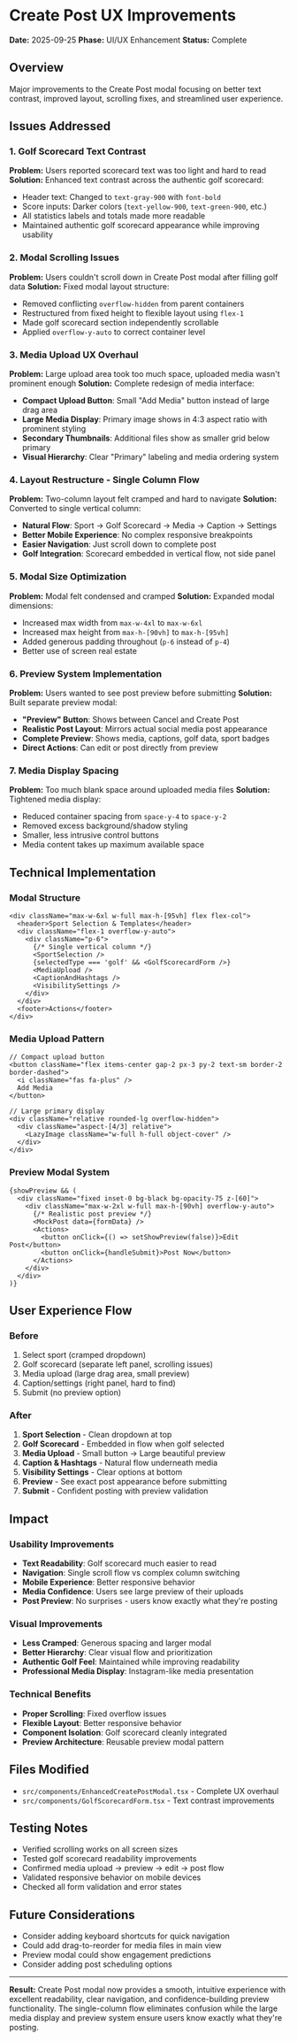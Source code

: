 # Create Post UX Improvements

**Date:** 2025-09-25
**Phase:** UI/UX Enhancement
**Status:** Complete

## Overview

Major improvements to the Create Post modal focusing on better text contrast, improved layout, scrolling fixes, and streamlined user experience.

## Issues Addressed

### 1. Golf Scorecard Text Contrast
**Problem:** Users reported scorecard text was too light and hard to read
**Solution:** Enhanced text contrast across the authentic golf scorecard:
- Header text: Changed to `text-gray-900` with `font-bold`
- Score inputs: Darker colors (`text-yellow-900`, `text-green-900`, etc.)
- All statistics labels and totals made more readable
- Maintained authentic golf scorecard appearance while improving usability

### 2. Modal Scrolling Issues
**Problem:** Users couldn't scroll down in Create Post modal after filling golf data
**Solution:** Fixed modal layout structure:
- Removed conflicting `overflow-hidden` from parent containers
- Restructured from fixed height to flexible layout using `flex-1`
- Made golf scorecard section independently scrollable
- Applied `overflow-y-auto` to correct container level

### 3. Media Upload UX Overhaul
**Problem:** Large upload area took too much space, uploaded media wasn't prominent enough
**Solution:** Complete redesign of media interface:
- **Compact Upload Button**: Small "Add Media" button instead of large drag area
- **Large Media Display**: Primary image shows in 4:3 aspect ratio with prominent styling
- **Secondary Thumbnails**: Additional files show as smaller grid below primary
- **Visual Hierarchy**: Clear "Primary" labeling and media ordering system

### 4. Layout Restructure - Single Column Flow
**Problem:** Two-column layout felt cramped and hard to navigate
**Solution:** Converted to single vertical column:
- **Natural Flow**: Sport → Golf Scorecard → Media → Caption → Settings
- **Better Mobile Experience**: No complex responsive breakpoints
- **Easier Navigation**: Just scroll down to complete post
- **Golf Integration**: Scorecard embedded in vertical flow, not side panel

### 5. Modal Size Optimization
**Problem:** Modal felt condensed and cramped
**Solution:** Expanded modal dimensions:
- Increased max width from `max-w-4xl` to `max-w-6xl`
- Increased max height from `max-h-[90vh]` to `max-h-[95vh]`
- Added generous padding throughout (`p-6` instead of `p-4`)
- Better use of screen real estate

### 6. Preview System Implementation
**Problem:** Users wanted to see post preview before submitting
**Solution:** Built separate preview modal:
- **"Preview" Button**: Shows between Cancel and Create Post
- **Realistic Post Layout**: Mirrors actual social media post appearance
- **Complete Preview**: Shows media, captions, golf data, sport badges
- **Direct Actions**: Can edit or post directly from preview

### 7. Media Display Spacing
**Problem:** Too much blank space around uploaded media files
**Solution:** Tightened media display:
- Reduced container spacing from `space-y-4` to `space-y-2`
- Removed excess background/shadow styling
- Smaller, less intrusive control buttons
- Media content takes up maximum available space

## Technical Implementation

### Modal Structure
```tsx
<div className="max-w-6xl w-full max-h-[95vh] flex flex-col">
  <header>Sport Selection & Templates</header>
  <div className="flex-1 overflow-y-auto">
    <div className="p-6">
      {/* Single vertical column */}
      <SportSelection />
      {selectedType === 'golf' && <GolfScorecardForm />}
      <MediaUpload />
      <CaptionAndHashtags />
      <VisibilitySettings />
    </div>
  </div>
  <footer>Actions</footer>
</div>
```

### Media Upload Pattern
```tsx
// Compact upload button
<button className="flex items-center gap-2 px-3 py-2 text-sm border-2 border-dashed">
  <i className="fas fa-plus" />
  Add Media
</button>

// Large primary display
<div className="relative rounded-lg overflow-hidden">
  <div className="aspect-[4/3] relative">
    <LazyImage className="w-full h-full object-cover" />
  </div>
</div>
```

### Preview Modal System
```tsx
{showPreview && (
  <div className="fixed inset-0 bg-black bg-opacity-75 z-[60]">
    <div className="max-w-2xl w-full max-h-[90vh] overflow-y-auto">
      {/* Realistic post preview */}
      <MockPost data={formData} />
      <Actions>
        <button onClick={() => setShowPreview(false)}>Edit Post</button>
        <button onClick={handleSubmit}>Post Now</button>
      </Actions>
    </div>
  </div>
)}
```

## User Experience Flow

### Before
1. Select sport (cramped dropdown)
2. Golf scorecard (separate left panel, scrolling issues)
3. Media upload (large drag area, small preview)
4. Caption/settings (right panel, hard to find)
5. Submit (no preview option)

### After
1. **Sport Selection** - Clean dropdown at top
2. **Golf Scorecard** - Embedded in flow when golf selected
3. **Media Upload** - Small button → Large beautiful preview
4. **Caption & Hashtags** - Natural flow underneath media
5. **Visibility Settings** - Clear options at bottom
6. **Preview** - See exact post appearance before submitting
7. **Submit** - Confident posting with preview validation

## Impact

### Usability Improvements
- **Text Readability**: Golf scorecard much easier to read
- **Navigation**: Single scroll flow vs complex column switching
- **Mobile Experience**: Better responsive behavior
- **Media Confidence**: Users see large preview of their uploads
- **Post Preview**: No surprises - users know exactly what they're posting

### Visual Improvements
- **Less Cramped**: Generous spacing and larger modal
- **Better Hierarchy**: Clear visual flow and prioritization
- **Authentic Golf Feel**: Maintained while improving readability
- **Professional Media Display**: Instagram-like media presentation

### Technical Benefits
- **Proper Scrolling**: Fixed overflow issues
- **Flexible Layout**: Better responsive behavior
- **Component Isolation**: Golf scorecard cleanly integrated
- **Preview Architecture**: Reusable preview modal pattern

## Files Modified

- `src/components/EnhancedCreatePostModal.tsx` - Complete UX overhaul
- `src/components/GolfScorecardForm.tsx` - Text contrast improvements

## Testing Notes

- Verified scrolling works on all screen sizes
- Tested golf scorecard readability improvements
- Confirmed media upload → preview → edit → post flow
- Validated responsive behavior on mobile devices
- Checked all form validation and error states

## Future Considerations

- Consider adding keyboard shortcuts for quick navigation
- Could add drag-to-reorder for media files in main view
- Preview modal could show engagement predictions
- Consider adding post scheduling options

---

**Result:** Create Post modal now provides a smooth, intuitive experience with excellent readability, clear navigation, and confidence-building preview functionality. The single-column flow eliminates confusion while the large media display and preview system ensure users know exactly what they're posting.